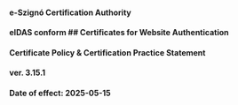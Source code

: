 
#### e-Szignó Certification Authority 
#### eIDAS conform ## Certificates for Website Authentication 
#### Certificate Policy & Certification Practice Statement 

#### ver. 3.15.1
#### Date of effect: 2025-05-15 
